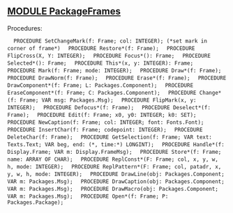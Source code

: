 
## [MODULE PackageFrames](https://github.com/io-core/Mod/blob/main/PackageFrames.Mod)

Procedures:

[](https://github.com/io-core/Mod/blob/main/PackageFrames.Mod#L75) `  PROCEDURE SetChangeMark(f: Frame; col: INTEGER); (*set mark in corner of frame*)`
[](https://github.com/io-core/Mod/blob/main/PackageFrames.Mod#L84) `  PROCEDURE Restore*(f: Frame);`
[](https://github.com/io-core/Mod/blob/main/PackageFrames.Mod#L101) `  PROCEDURE FlipCross(X, Y: INTEGER);`
[](https://github.com/io-core/Mod/blob/main/PackageFrames.Mod#L112) `  PROCEDURE Focus*(): Frame;`
[](https://github.com/io-core/Mod/blob/main/PackageFrames.Mod#L117) `  PROCEDURE Selected*(): Frame;`
[](https://github.com/io-core/Mod/blob/main/PackageFrames.Mod#L122) `  PROCEDURE This*(x, y: INTEGER): Frame;`
[](https://github.com/io-core/Mod/blob/main/PackageFrames.Mod#L127) `  PROCEDURE Mark(f: Frame; mode: INTEGER);`
[](https://github.com/io-core/Mod/blob/main/PackageFrames.Mod#L132) `  PROCEDURE Draw*(f: Frame);`
[](https://github.com/io-core/Mod/blob/main/PackageFrames.Mod#L137) `  PROCEDURE DrawNorm(f: Frame);`
[](https://github.com/io-core/Mod/blob/main/PackageFrames.Mod#L142) `  PROCEDURE Erase*(f: Frame);`
[](https://github.com/io-core/Mod/blob/main/PackageFrames.Mod#L147) `  PROCEDURE DrawComponent*(f: Frame; L: Packages.Component);`
[](https://github.com/io-core/Mod/blob/main/PackageFrames.Mod#L152) `  PROCEDURE EraseComponent*(f: Frame; C: Packages.Component);`
[](https://github.com/io-core/Mod/blob/main/PackageFrames.Mod#L157) `  PROCEDURE Change*(f: Frame; VAR msg: Packages.Msg);`
[](https://github.com/io-core/Mod/blob/main/PackageFrames.Mod#L162) `  PROCEDURE FlipMark(x, y: INTEGER);`
[](https://github.com/io-core/Mod/blob/main/PackageFrames.Mod#L168) `  PROCEDURE Defocus*(f: Frame);`
[](https://github.com/io-core/Mod/blob/main/PackageFrames.Mod#L178) `  PROCEDURE Deselect*(f: Frame);`
[](https://github.com/io-core/Mod/blob/main/PackageFrames.Mod#L187) `  PROCEDURE Edit(f: Frame; x0, y0: INTEGER; k0: SET);`
[](https://github.com/io-core/Mod/blob/main/PackageFrames.Mod#L282) `  PROCEDURE NewCaption(f: Frame; col: INTEGER; font: Fonts.Font);`
[](https://github.com/io-core/Mod/blob/main/PackageFrames.Mod#L290) `  PROCEDURE InsertChar(f: Frame; codepoint: INTEGER);`
[](https://github.com/io-core/Mod/blob/main/PackageFrames.Mod#L300) `  PROCEDURE DeleteChar(f: Frame);`
[](https://github.com/io-core/Mod/blob/main/PackageFrames.Mod#L321) `  PROCEDURE GetSelection(f: Frame; VAR text: Texts.Text; VAR beg, end: (*, time:*) LONGINT);`
[](https://github.com/io-core/Mod/blob/main/PackageFrames.Mod#L331) `  PROCEDURE Handle*(f: Display.Frame; VAR m: Display.FrameMsg);`
[](https://github.com/io-core/Mod/blob/main/PackageFrames.Mod#L391) `  PROCEDURE Store*(f: Frame; name: ARRAY OF CHAR);`
[](https://github.com/io-core/Mod/blob/main/PackageFrames.Mod#L397) `  PROCEDURE ReplConst*(F: Frame; col, x, y, w, h, mode: INTEGER);`
[](https://github.com/io-core/Mod/blob/main/PackageFrames.Mod#L406) `  PROCEDURE ReplPattern*(F: Frame; col, patadr, x, y, w, h, mode: INTEGER);`
[](https://github.com/io-core/Mod/blob/main/PackageFrames.Mod#L415) `  PROCEDURE DrawLine(obj: Packages.Component; VAR m: Packages.Msg);`
[](https://github.com/io-core/Mod/blob/main/PackageFrames.Mod#L437) `  PROCEDURE DrawCaption(obj: Packages.Component; VAR m: Packages.Msg);`
[](https://github.com/io-core/Mod/blob/main/PackageFrames.Mod#L469) `  PROCEDURE DrawMacro(obj: Packages.Component; VAR m: Packages.Msg);`
[](https://github.com/io-core/Mod/blob/main/PackageFrames.Mod#L492) `  PROCEDURE Open*(f: Frame; P: Packages.Package);`

